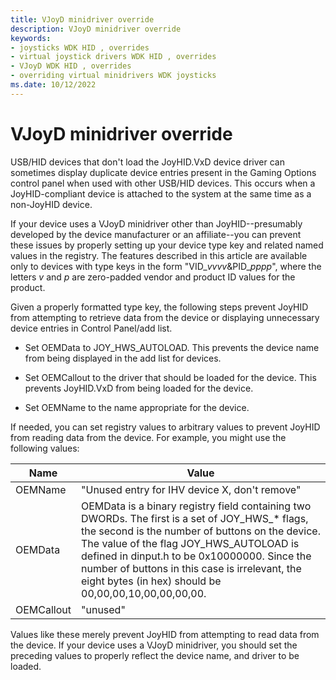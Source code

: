 ```yaml
---
title: VJoyD minidriver override
description: VJoyD minidriver override
keywords:
- joysticks WDK HID , overrides
- virtual joystick drivers WDK HID , overrides
- VJoyD WDK HID , overrides
- overriding virtual minidrivers WDK joysticks
ms.date: 10/12/2022
---
```


# VJoyD minidriver override

USB/HID devices that don't load the JoyHID.VxD device driver can sometimes display duplicate device entries present in the Gaming Options control panel when used with other USB/HID devices. This occurs when a JoyHID-compliant device is attached to the system at the same time as a non-JoyHID device.

If your device uses a VJoyD minidriver other than JoyHID--presumably developed by the device manufacturer or an affiliate--you can prevent these issues by properly setting up your device type key and related named values in the registry. The features described in this article are available only to devices with type keys in the form "VID_*vvvv*&PID_*pppp*", where the letters *v* and *p* are zero-padded vendor and product ID values for the product.

Given a properly formatted type key, the following steps prevent JoyHID from attempting to retrieve data from the device or displaying unnecessary device entries in Control Panel/add list.

- Set OEMData to JOY_HWS_AUTOLOAD. This prevents the device name from being displayed in the add list for devices.

- Set OEMCallout to the driver that should be loaded for the device. This prevents JoyHID.VxD from being loaded for the device.

- Set OEMName to the name appropriate for the device.

If needed, you can set registry values to arbitrary values to prevent JoyHID from reading data from the device. For example, you might use the following values:

| Name | Value |
|--|--|
| OEMName | "Unused entry for IHV device X, don't remove" |
| OEMData | OEMData is a binary registry field containing two DWORDs. The first is a set of JOY_HWS_* flags, the second is the number of buttons on the device. The value of the flag JOY_HWS_AUTOLOAD is defined in dinput.h to be 0x10000000. Since the number of buttons in this case is irrelevant, the eight bytes (in hex) should be 00,00,00,10,00,00,00,00. |
| OEMCallout | "unused" |

Values like these merely prevent JoyHID from attempting to read data from the device. If your device uses a VJoyD minidriver, you should set the preceding values to properly reflect the device name, and driver to be loaded.
